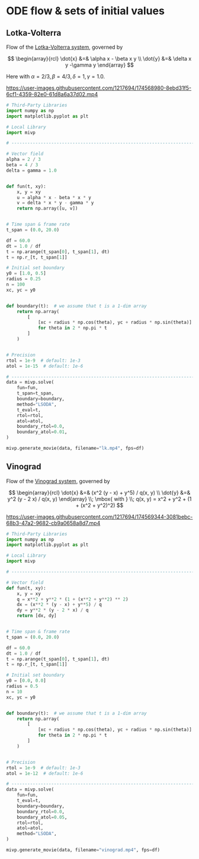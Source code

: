 # ODE flow & sets of initial values

## Lotka-Volterra

Flow of the [Lotka-Volterra system](https://en.wikipedia.org/wiki/Lotka%E2%80%93Volterra_equations),
governed by

$$ 
\begin{array}{rcl}
\dot{x} &=& \alpha x - \beta x y \\
\dot{y} &=& \delta x y -\gamma y
\end{array}
$$

Here with $\alpha = 2 /3, \beta = 4 / 3, \delta =1, \gamma = 1.0$.


https://user-images.githubusercontent.com/1217694/174568980-8ebd31f5-6cf1-4359-82e0-61d8a6a37d02.mp4


```python
# Third-Party Libraries
import numpy as np
import matplotlib.pyplot as plt

# Local Library
import mivp

# ------------------------------------------------------------------------------

# Vector field
alpha = 2 / 3
beta = 4 / 3
delta = gamma = 1.0


def fun(t, xy):
    x, y = xy
    u = alpha * x - beta * x * y
    v = delta * x * y - gamma * y
    return np.array([u, v])


# Time span & frame rate
t_span = (0.0, 20.0)

df = 60.0
dt = 1.0 / df
t = np.arange(t_span[0], t_span[1], dt)
t = np.r_[t, t_span[1]]

# Initial set boundary
y0 = [1.0, 0.5]
radius = 0.25
n = 100
xc, yc = y0


def boundary(t):  # we assume that t is a 1-dim array
    return np.array(
        [
            [xc + radius * np.cos(theta), yc + radius * np.sin(theta)]
            for theta in 2 * np.pi * t
        ]
    )


# Precision
rtol = 1e-9  # default: 1e-3
atol = 1e-15  # default: 1e-6

# ------------------------------------------------------------------------------
data = mivp.solve(
    fun=fun,
    t_span=t_span,
    boundary=boundary,
    method="LSODA",
    t_eval=t,
    rtol=rtol,
    atol=atol,
    boundary_rtol=0.0,
    boundary_atol=0.01,
)

mivp.generate_movie(data, filename="lk.mp4", fps=df)
```

## Vinograd


Flow of the [Vinograd system](http://www.mathnet.ru/php/getFT.phtml?jrnid=dan&paperid=21930&what=fullt&option_lang=eng), governed by

$$
\begin{array}{rcl}
\dot{x} &=& (x^2 (y - x) + y^5) / q(x, y) \\
\dot{y} &=& y^2 (y - 2 x) / q(x, y)
\end{array}
\\; \mbox{ with } \\;
q(x, y) = x^2 + y^2 + (1 + (x^2 + y^2)^2)
$$

https://user-images.githubusercontent.com/1217694/174569344-3081bebc-68b3-47a2-9682-cb9a0658a8d7.mp4

```python
# Third-Party Libraries
import numpy as np
import matplotlib.pyplot as plt

# Local Library
import mivp

# ------------------------------------------------------------------------------

# Vector field
def fun(t, xy):
    x, y = xy
    q = x**2 + y**2 * (1 + (x**2 + y**2) ** 2)
    dx = (x**2 * (y - x) + y**5) / q
    dy = y**2 * (y - 2 * x) / q
    return [dx, dy]


# Time span & frame rate
t_span = (0.0, 20.0)

df = 60.0
dt = 1.0 / df
t = np.arange(t_span[0], t_span[1], dt)
t = np.r_[t, t_span[1]]

# Initial set boundary
y0 = [0.0, 0.0]
radius = 0.5
n = 10
xc, yc = y0


def boundary(t):  # we assume that t is a 1-dim array
    return np.array(
        [
            [xc + radius * np.cos(theta), yc + radius * np.sin(theta)]
            for theta in 2 * np.pi * t
        ]
    )


# Precision
rtol = 1e-9  # default: 1e-3
atol = 1e-12  # default: 1e-6

# ------------------------------------------------------------------------------
data = mivp.solve(
    fun=fun,
    t_eval=t,
    boundary=boundary,
    boundary_rtol=0.0,
    boundary_atol=0.05,
    rtol=rtol,
    atol=atol,
    method="LSODA",
)

mivp.generate_movie(data, filename="vinograd.mp4", fps=df)
```
